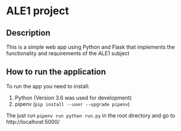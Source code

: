 # ALE1 project

## Description
This is a simple web app using Python and Flask that implements the functionality and requirements of the ALE1 subject

## How to run the application
To run the app you need to install:
1. Python (Version 3.6 was used for development)
2. pipenv (`pip install --user --upgrade pipenv`)

The just run `pipenv run python run.py` in the root directory and go to http://localhost:5000/